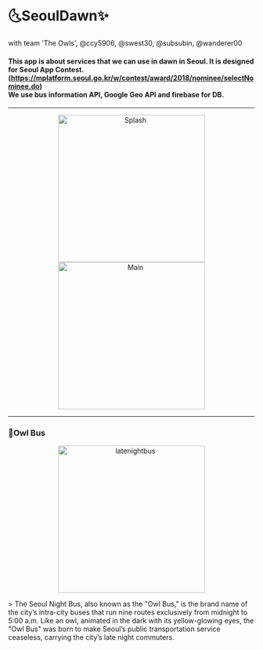 # 🌜SeoulDawn✨
with team 'The Owls', @ccy5906, @swest30, @subsubin, @wanderer00

#### This app is about services that we can use in dawn in Seoul. It is designed for Seoul App Contest. (https://mplatform.seoul.go.kr/w/contest/award/2018/nominee/selectNominee.do) <br> We use bus information API, Google Geo API and firebase for DB.
***
<p align="center">
<img src="http://drive.google.com/uc?export=view&id=1-rAaCBPg63CrreUWpJTXML6IekpSMgOX" width="300px" alt="Splash" margin-right:30px/>
<img src="http://drive.google.com/uc?export=view&id=1fMYKI0Ij3_9QyH-TkldsDUZlRk60codi" width="300px" alt="Main" hspace="20px"/>
</p>

***

### 🚌Owl Bus
<p align="center">
<img src="http://drive.google.com/uc?export=view&id=1wqTeD0gENUdtF3O3XndNxcEKvPqGKN-n" width="300px" alt="latenightbus"/>  
</p>
> The Seoul Night Bus, also known as the "Owl Bus," is the brand name of the city’s intra-city buses that run nine routes exclusively from midnight to 5:00 a.m. Like an owl, animated in the dark with its yellow-glowing eyes, the "Owl Bus" was born to make Seoul’s public transportation service ceaseless, carrying the city’s late night commuters.
